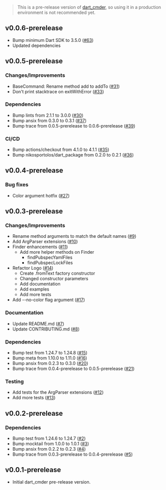 > This is a pre-release version of [dart_cmder](https://pub.dev/packages/dart_cmder), so using it in a production environment is not recommended yet.

## v0.0.6-prerelease

- Bump minimum Dart SDK to 3.5.0 ([#63](https://github.com/nikosportolos/dart_cmder/pull/63))
- Updated dependencies

## v0.0.5-prerelease

### Changes/Improvements

- BaseCommand: Rename method add to addTo ([#31](https://github.com/nikosportolos/dart_cmder/issues/31))
- Don't print stacktrace on exitWithError ([#33](https://github.com/nikosportolos/dart_cmder/issues/33))

### Dependencies

- Bump lints from 2.1.1 to 3.0.0 ([#30](https://github.com/nikosportolos/dart_cmder/pull/30))
- Bump ansix from 0.3.0 to 0.3.1 ([#37](https://github.com/nikosportolos/dart_cmder/pull/37))
- Bump trace from 0.0.5-prerelease to 0.0.6-prerelease ([#39](https://github.com/nikosportolos/dart_cmder/issues/39))

### CI/CD

- Bump actions/checkout from 4.1.0 to 4.1.1 ([#35](https://github.com/nikosportolos/dart_cmder/pull/35))
- Bump nikosportolos/dart_package from 0.2.0 to 0.2.1 ([#36](https://github.com/nikosportolos/dart_cmder/pull/36))


## v0.0.4-prerelease

### Bug fixes

- Color argument hotfix ([#27](https://github.com/nikosportolos/dart_cmder/issues/27))


## v0.0.3-prerelease

### Changes/Improvements

- Rename method arguments to match the default names ([#9](https://github.com/nikosportolos/dart_cmder/pull/9))
- Add ArgParser extensions ([#10](https://github.com/nikosportolos/dart_cmder/pull/10))
- Finder enhancements ([#11](https://github.com/nikosportolos/dart_cmder/pull/11))
  - Add more helper methods on Finder
    - findPubspecYamlFiles
    - findPubspecLockFiles
- Refactor Logo ([#14](https://github.com/nikosportolos/dart_cmder/pull/14))
  - Create .fromText factory constructor
  - Changed constructor parameters
  - Add documentation
  - Add examples
  - Add more tests
- Add --no-color flag argument ([#17](https://github.com/nikosportolos/dart_cmder/issues/17))

### Documentation

- Update README.md ([#7](https://github.com/nikosportolos/dart_cmder/pull/7))
- Update CONTRIBUTING.md ([#8](https://github.com/nikosportolos/dart_cmder/pull/8))

### Dependencies

- Bump test from 1.24.7 to 1.24.8 ([#15](https://github.com/nikosportolos/dart_cmder/issues/15))
- Bump meta from 1.10.0 to 1.11.0 ([#16](https://github.com/nikosportolos/dart_cmder/issues/16))
- Bump ansix from 0.2.3 to 0.3.0 ([#20](https://github.com/nikosportolos/dart_cmder/issues/20))
- Bump trace from 0.0.4-prerelease to 0.0.5-prerelease ([#21](https://github.com/nikosportolos/dart_cmder/issues/21))

### Testing

- Add tests for the ArgParser extensions ([#12](https://github.com/nikosportolos/dart_cmder/pull/12))
- Add more tests ([#13](https://github.com/nikosportolos/dart_cmder/pull/13))


## v0.0.2-prerelease

### Dependencies

- Bump test from 1.24.6 to 1.24.7 ([#2](https://github.com/nikosportolos/dart_cmder/pull/2))
- Bump mocktail from 1.0.0 to 1.0.1 ([#3](https://github.com/nikosportolos/dart_cmder/pull/3))
- Bump ansix from 0.2.2 to 0.2.3 ([#4](https://github.com/nikosportolos/dart_cmder/pull/4))
- Bump trace from 0.0.3-prerelease to 0.0.4-prerelease ([#5](https://github.com/nikosportolos/dart_cmder/pull/5))

## v0.0.1-prerelease

- Initial dart_cmder pre-release version.
